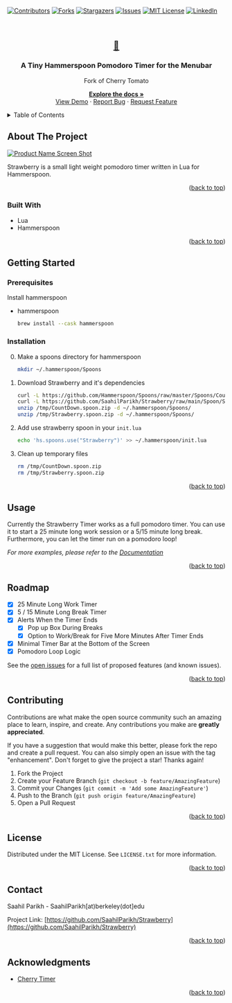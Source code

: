 <div id="top"></div>
<!--
*** Thanks for checking out the Best-README-Template. If you have a suggestion
*** that would make this better, please fork the repo and create a pull request
*** or simply open an issue with the tag "enhancement".
*** Don't forget to give the project a star!
*** Thanks again! Now go create something AMAZING! :D
-->



<!-- PROJECT SHIELDS -->
<!--
*** I'm using markdown "reference style" links for readability.
*** Reference links are enclosed in brackets [ ] instead of parentheses ( ).
*** See the bottom of this document for the declaration of the reference variables
*** for contributors-url, forks-url, etc. This is an optional, concise syntax you may use.
*** https://www.markdownguide.org/basic-syntax/#reference-style-links
-->
[![Contributors][contributors-shield]][contributors-url]
[![Forks][forks-shield]][forks-url]
[![Stargazers][stars-shield]][stars-url]
[![Issues][issues-shield]][issues-url]
[![MIT License][license-shield]][license-url]
[![LinkedIn][linkedin-shield]][linkedin-url]



<!-- PROJECT LOGO -->
<br />
<div align="center">
  <a href="https://github.com/SaahilParikh/Strawberry">
    <h2>🍓</h2>
  </a>

<h3 align="center">A Tiny Hammerspoon Pomodoro Timer for the Menubar</h3>
<p align="center">Fork of Cherry Tomato</p>

  <p align="center">
    <a href="https://github.com/SaahilParikh/Strawberry"><strong>Explore the docs »</strong></a>
    <br />
    <a href="https://github.com/SaahilParikh/Strawberry">View Demo</a>
    ·
    <a href="https://github.com/SaahilParikh/Strawberry/issues">Report Bug</a>
    ·
    <a href="https://github.com/SaahilParikh/Strawberry/issues">Request Feature</a>
  </p>
</div>



<!-- TABLE OF CONTENTS -->
<details>
  <summary>Table of Contents</summary>
  <ol>
    <li>
      <a href="#about-the-project">About The Project</a>
      <ul>
        <li><a href="#built-with">Built With</a></li>
      </ul>
    </li>
    <li>
      <a href="#getting-started">Getting Started</a>
      <ul>
        <li><a href="#prerequisites">Prerequisites</a></li>
        <li><a href="#installation">Installation</a></li>
      </ul>
    </li>
    <li><a href="#usage">Usage</a></li>
    <li><a href="#roadmap">Roadmap</a></li>
    <li><a href="#contributing">Contributing</a></li>
    <li><a href="#license">License</a></li>
    <li><a href="#contact">Contact</a></li>
    <li><a href="#acknowledgments">Acknowledgments</a></li>
  </ol>
</details>



<!-- ABOUT THE PROJECT -->
## About The Project

[![Product Name Screen Shot][product-screenshot]](https://example.com)

Strawberry is a small light weight pomodoro timer written in Lua for Hammerspoon.

<p align="right">(<a href="#top">back to top</a>)</p>



### Built With

* Lua
* Hammerspoon

<p align="right">(<a href="#top">back to top</a>)</p>



<!-- GETTING STARTED -->
## Getting Started

### Prerequisites

Install hammerspoon
* hammerspoon
  ```sh
  brew install --cask hammerspoon
  ```

### Installation
0. Make a spoons directory for hammerspoon
   ```sh
   mkdir ~/.hammerspoon/Spoons
   ```
1. Download Strawberry and it's dependencies
   ```sh
   curl -L https://github.com/Hammerspoon/Spoons/raw/master/Spoons/CountDown.spoon.zip > /tmp/CountDown.spoon.zip
   curl -L https://github.com/SaahilParikh/Strawberry/raw/main/Spoon/Strawberry.spoon.zip > /tmp/Strawberry.spoon.zip
   unzip /tmp/CountDown.spoon.zip -d ~/.hammerspoon/Spoons/
   unzip /tmp/Strawberry.spoon.zip -d ~/.hammerspoon/Spoons/
   ```
2. Add use strawberry spoon in your ```init.lua```
   ```sh
   echo 'hs.spoons.use("Strawberry")' >> ~/.hammerspoon/init.lua
   ```
3. Clean up temporary files
   ```sh
   rm /tmp/CountDown.spoon.zip
   rm /tmp/Strawberry.spoon.zip
   ```
   
<p align="right">(<a href="#top">back to top</a>)</p>



<!-- USAGE EXAMPLES -->
## Usage

Currently the Strawberry Timer works as a full pomodoro timer. You can use it to start a 25 minute long work session or a 5/15 minute long break. Furthermore, you can let the timer run on a pomodoro loop!

_For more examples, please refer to the [Documentation](https://example.com)_

<p align="right">(<a href="#top">back to top</a>)</p>



<!-- ROADMAP -->
## Roadmap

- [X] 25 Minute Long Work Timer
- [X] 5 / 15 Minute Long Break Timer
- [X] Alerts When the Timer Ends
    - [X] Pop up Box During Breaks
    - [X] Option to Work/Break for Five More Minutes After Timer Ends
- [X] Minimal Timer Bar at the Bottom of the Screen
- [X] Pomodoro Loop Logic

See the [open issues](https://github.com/SaahilParikh/Strawberry/issues) for a full list of proposed features (and known issues).

<p align="right">(<a href="#top">back to top</a>)</p>



<!-- CONTRIBUTING -->
## Contributing

Contributions are what make the open source community such an amazing place to learn, inspire, and create. Any contributions you make are **greatly appreciated**.

If you have a suggestion that would make this better, please fork the repo and create a pull request. You can also simply open an issue with the tag "enhancement".
Don't forget to give the project a star! Thanks again!

1. Fork the Project
2. Create your Feature Branch (`git checkout -b feature/AmazingFeature`)
3. Commit your Changes (`git commit -m 'Add some AmazingFeature'`)
4. Push to the Branch (`git push origin feature/AmazingFeature`)
5. Open a Pull Request

<p align="right">(<a href="#top">back to top</a>)</p>



<!-- LICENSE -->
## License

Distributed under the MIT License. See `LICENSE.txt` for more information.

<p align="right">(<a href="#top">back to top</a>)</p>



<!-- CONTACT -->
## Contact

Saahil Parikh - SaahilParikh[at)berkeley(dot]edu

Project Link: [https://github.com/SaahilParikh/Strawberry](https://github.com/SaahilParikh/Strawberry)

<p align="right">(<a href="#top">back to top</a>)</p>



<!-- ACKNOWLEDGMENTS -->
## Acknowledgments

* [Cherry Timer](http://www.hammerspoon.org/Spoons/Cherry.html)

<p align="right">(<a href="#top">back to top</a>)</p>



<!-- MARKDOWN LINKS & IMAGES -->
<!-- https://www.markdownguide.org/basic-syntax/#reference-style-links -->
[contributors-shield]: https://img.shields.io/github/contributors/SaahilParikh/Strawberry.svg?style=for-the-badge
[contributors-url]: https://github.com/SaahilParikh/Strawberry/graphs/contributors
[forks-shield]: https://img.shields.io/github/forks/SaahilParikh/Strawberry.svg?style=for-the-badge
[forks-url]: https://github.com/SaahilParikh/Strawberry/network/members
[stars-shield]: https://img.shields.io/github/stars/SaahilParikh/Strawberry.svg?style=for-the-badge
[stars-url]: https://github.com/SaahilParikh/Strawberry/stargazers
[issues-shield]: https://img.shields.io/github/issues/SaahilParikh/Strawberry.svg?style=for-the-badge
[issues-url]: https://github.com/SaahilParikh/Strawberry/issues
[license-shield]: https://img.shields.io/github/license/SaahilParikh/Strawberry.svg?style=for-the-badge
[license-url]: https://github.com/SaahilParikh/Strawberry/blob/master/LICENSE.txt
[linkedin-shield]: https://img.shields.io/badge/-LinkedIn-black.svg?style=for-the-badge&logo=linkedin&colorB=555
[linkedin-url]: https://www.linkedin.com/in/saahil-parikh-292698167
[product-screenshot]: https://cdn.pixabay.com/photo/2016/11/22/22/04/word-1850826_640.png
[Next.js]: https://img.shields.io/badge/next.js-000000?style=for-the-badge&logo=nextdotjs&logoColor=white
[Next-url]: https://www.lua.org
[React.js]: https://img.shields.io/badge/lua-20232A?style=for-the-badge&logo=react&logoColor=61DAFB
[React-url]: https://reactjs.org/
[Vue.js]: https://img.shields.io/badge/Vue.js-35495E?style=for-the-badge&logo=vuedotjs&logoColor=4FC08D
[Vue-url]: https://vuejs.org/
[Angular.io]: https://img.shields.io/badge/Angular-DD0031?style=for-the-badge&logo=angular&logoColor=white
[Angular-url]: https://angular.io/
[Svelte.dev]: https://img.shields.io/badge/Svelte-4A4A55?style=for-the-badge&logo=svelte&logoColor=FF3E00
[Svelte-url]: https://svelte.dev/
[Laravel.com]: https://img.shields.io/badge/Laravel-FF2D20?style=for-the-badge&logo=laravel&logoColor=white
[Laravel-url]: https://laravel.com
[Bootstrap.com]: https://img.shields.io/badge/Bootstrap-563D7C?style=for-the-badge&logo=bootstrap&logoColor=white
[Bootstrap-url]: https://getbootstrap.com
[JQuery.com]: https://img.shields.io/badge/jQuery-0769AD?style=for-the-badge&logo=jquery&logoColor=white
